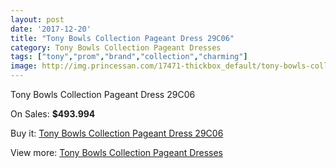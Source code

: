 ```yaml
---
layout: post
date: '2017-12-20'
title: "Tony Bowls Collection Pageant Dress 29C06"
category: Tony Bowls Collection Pageant Dresses
tags: ["tony","prom","brand","collection","charming"]
image: http://img.princessan.com/17471-thickbox_default/tony-bowls-collection-pageant-dress-29c06.jpg
---
```

Tony Bowls Collection Pageant Dress 29C06

On Sales: **$493.994**
<a href="https://www.princessan.com/en/tony-bowls-collection-pageant-dresses/8233-tony-bowls-collection-pageant-dress-29c06.html"><amp-img layout="responsive" width="600" height="600" src="//img.princessan.com/17471-thickbox_default/tony-bowls-collection-pageant-dress-29c06.jpg" alt="Tony Bowls Collection Pageant Dress 29C06 0" /></a>
<a href="https://www.princessan.com/en/tony-bowls-collection-pageant-dresses/8233-tony-bowls-collection-pageant-dress-29c06.html"><amp-img layout="responsive" width="600" height="600" src="//img.princessan.com/17472-thickbox_default/tony-bowls-collection-pageant-dress-29c06.jpg" alt="Tony Bowls Collection Pageant Dress 29C06 1" /></a>

Buy it: [Tony Bowls Collection Pageant Dress 29C06](https://www.princessan.com/en/tony-bowls-collection-pageant-dresses/8233-tony-bowls-collection-pageant-dress-29c06.html "Tony Bowls Collection Pageant Dress 29C06")

View more: [Tony Bowls Collection Pageant Dresses](https://www.princessan.com/en/66-tony-bowls-collection-pageant-dresses "Tony Bowls Collection Pageant Dresses")